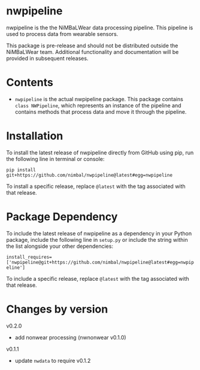 # nwpipeline

nwpipeline is the the NiMBaLWear data processing pipeline. This pipeline is used to process data from wearable sensors.

This package is pre-release and should not be distributed outside the NiMBaLWear team. Additional functionality and documentation will be provided in subsequent releases.

# Contents

- `nwpipeline` is the actual nwpipeline package. This package contains `class NWPipeline`, which represents an instance of the pipeline and contains methods that process data and move it through the pipeline.

# Installation

To install the latest release of nwpipeline directly from GitHub using pip, run the following line in terminal or console:

`pip install git+https://github.com/nimbal/nwpipeline@latest#egg=nwpipeline`

To install a specific release, replace `@latest` with the tag associated with that release. 

# Package Dependency

To include the latest release of nwpipeline as a dependency in your Python package, include the following line in `setup.py` or include the string within the list alongside your other dependencies:

`install_requires=['nwpipeline@git+https://github.com/nimbal/nwpipeline@latest#egg=nwpipeline']`

To include a specific release, replace `@latest` with the tag associated with that release.

# Changes by version

v0.2.0
- add nonwear processing (nwnonwear v0.1.0)

v0.1.1
- update `nwdata` to require v0.1.2